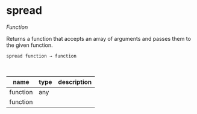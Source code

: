 # spread

_Function_

Returns a function that accepts an array of arguments and passes them to the given function.

<pre><code>spread function &rarr; function</code></pre>
<br>

| name | type | description |
|------|------|-------------|
|function|any||
|function|||



